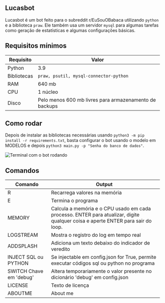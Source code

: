 
## Lucasbot

Lucasbot é um bot feito para o subreddit r/EuSouOBabaca utilizando `python` e a biblioteca `praw`. Ele também usa um servidor `mysql` para algumas tarefas como geração de estatísticas e algumas configurações básicas.

## Requisitos mínimos
|Requisito|Valor  |
|--|--|
| Python |3.9  |
| Bibliotecas|`praw, psutil, mysql-connector-python`  |
| RAM|640 mb  |
| CPU|1 núcleo  |
| Disco|Pelo menos 600 mb livres para armazenamento de backups|

## Como rodar
Depois de instalar as bibliotecas necessárias usando `python3 -m pip install -r requirements.txt`, basta configurar o bot usando o modelo em MODELOS e depois `python3 main.py -p "Senha do banco de dados"`.

 ![Terminal com o bot rodando](https://i.imgur.com/uyYvogh.png)
 ## Comandos
 
|Comando|Output  |
|--|--|
| R | Recarrega valores na memória |
| E| Termina o programa |
| MEMORY| Calcula a memória e o CPU usado em cada processo. ENTER para atualizar, digite qualquer coisa e aperte ENTER para sair do loop. |
| LOGSTREAM | Mostra o registro do log em tempo real |
| ADDSPLASH | Adiciona um texto debaixo do indicador de veredito |
| INJECT SQL ou PYTHON | Se injectable em config.json for True, permite executar códigos sql ou python no programa |
| SWITCH Chave em 'debug' | Altera temporariamente o valor presente no dicionário 'debug' em config.json |
| LICENSE | Texto de licença |
| ABOUTME | About me |

